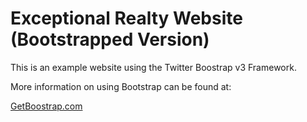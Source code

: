 # Exceptional Realty Website (Bootstrapped Version)

This is an example website using the Twitter Boostrap v3 Framework.

More information on using Bootstrap can be found at:

[GetBoostrap.com](http://getboostrap.com)